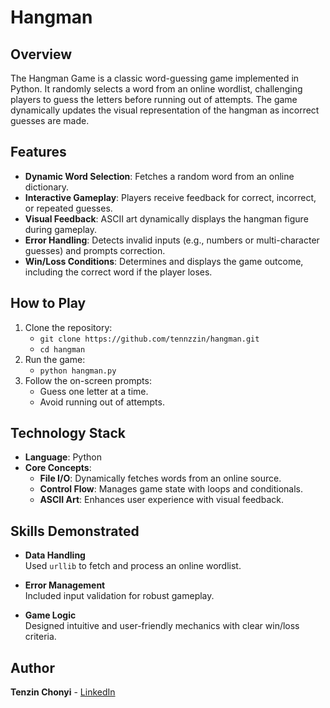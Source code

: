# Hangman

## Overview

The Hangman Game is a classic word-guessing game implemented in Python. It randomly selects a word from an online wordlist, challenging players to guess the letters before running out of attempts. The game dynamically updates the visual representation of the hangman as incorrect guesses are made.

## Features
- **Dynamic Word Selection**: Fetches a random word from an online dictionary.
- **Interactive Gameplay**: Players receive feedback for correct, incorrect, or repeated guesses.
- **Visual Feedback**: ASCII art dynamically displays the hangman figure during gameplay.
- **Error Handling**: Detects invalid inputs (e.g., numbers or multi-character guesses) and prompts correction.
- **Win/Loss Conditions**: Determines and displays the game outcome, including the correct word if the player loses.

## How to Play
1. Clone the repository:
   - `git clone https://github.com/tennzzin/hangman.git`
   - `cd hangman`
2. Run the game:
   - `python hangman.py`
3. Follow the on-screen prompts:
   - Guess one letter at a time.
   - Avoid running out of attempts.

## Technology Stack
- **Language**: Python
- **Core Concepts**:
  - **File I/O**: Dynamically fetches words from an online source.
  - **Control Flow**: Manages game state with loops and conditionals.
  - **ASCII Art**: Enhances user experience with visual feedback.

## Skills Demonstrated
- **Data Handling**  
  Used `urllib` to fetch and process an online wordlist.
  
- **Error Management**  
  Included input validation for robust gameplay.
  
- **Game Logic**  
  Designed intuitive and user-friendly mechanics with clear win/loss criteria.

## Author

**Tenzin Chonyi** - [LinkedIn](https://www.linkedin.com/in/tenzin-chonyi)
